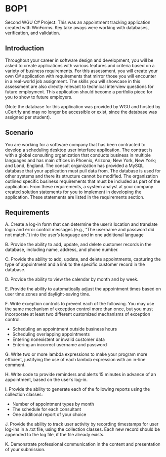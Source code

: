 # BOP1
Second WGU C# Project. This was an appointment tracking application created with WinForms. Key take aways were working with databases, verification, and validation. 

## Introduction

Throughout your career in software design and development, you will be asked to create applications with various features and criteria based on a variety of business requirements. For this assessment, you will create your own C# application with requirements that mirror those you will encounter in a real-world job assignment.
The skills you will showcase in this assessment are also directly relevant to technical interview questions for future employment. This application should become a portfolio piece for you to show to future employers.

(Note the database for this application was provided by WGU and hosted by uCertify and may no longer be accessible or exist, since the database was assigned per student). 

## Scenario

You are working for a software company that has been contracted to develop a scheduling desktop user interface application. The contract is with a global consulting organization that conducts business in multiple languages and has main offices in Phoenix, Arizona; New York, New York; and Lond, England. The consult organization has provided a MySQL database that your application must pull data from. The database is used for other systems and there its structure cannot be modified. 
The organization outlined specific business requirements that must be included as part of the application. From these requirements, a system analyst at your company created solution statements for you to implement in developing the application. These statements are listed in the requirements section.

## Requirements

A.	Create a log-in form that can determine the user’s location and translate login and error control messages (e.g., “The username and password did not match.”) into the user’s language and in one additional language

B.	Provide the ability to add, update, and delete customer records in the database, including name, address, and phone number.


C.	Provide the ability to add, update, and delete appointments, capturing the type of appointment and a link to the specific customer record in the database.

D.	Provide the ability to view the calendar by month and by week.

E.	Provide the ability to automatically adjust the appointment times based on user time zones and daylight-saving time.

F.	 Write exception controls to prevent each of the following. You may use the same mechanism of exception control more than once, but you must incorporate at least two different customized mechanisms of exception control.

-	Scheduling an appointment outside business hours
-	Scheduling overlapping appointments
-	Entering nonexistent or invalid customer data
-	Entering an incorrect username and password

G.	Write two or more lambda expressions to make your program more efficient, justifying the use of each lambda expression with an in-line comment.

H.	Write code to provide reminders and alerts 15 minutes in advance of an appointment, based on the user’s log-in.

I.	Provide the ability to generate each of the following reports using the collection classes:

-	Number of appointment types by month
-	The schedule for each consultant
-	One additional report of your choice

J.	Provide the ability to track user activity by recording timestamps for user log-ins in a .txt file, using the collection classes. Each new record should be appended to the log file, if the file already exists. 

K.	Demonstrate professional communication in the content and presentation of your submission. 
